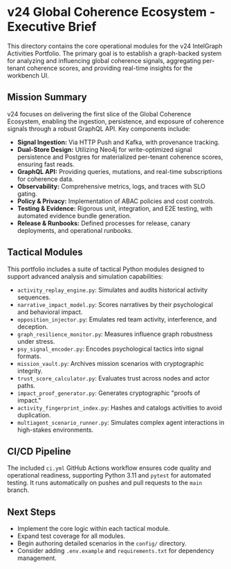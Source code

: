 # v24 Global Coherence Ecosystem - Executive Brief

This directory contains the core operational modules for the v24 IntelGraph Activities Portfolio. The primary goal is to establish a graph-backed system for analyzing and influencing global coherence signals, aggregating per-tenant coherence scores, and providing real-time insights for the workbench UI.

## Mission Summary

v24 focuses on delivering the first slice of the Global Coherence Ecosystem, enabling the ingestion, persistence, and exposure of coherence signals through a robust GraphQL API. Key components include:

*   **Signal Ingestion:** Via HTTP Push and Kafka, with provenance tracking.
*   **Dual-Store Design:** Utilizing Neo4j for write-optimized signal persistence and Postgres for materialized per-tenant coherence scores, ensuring fast reads.
*   **GraphQL API:** Providing queries, mutations, and real-time subscriptions for coherence data.
*   **Observability:** Comprehensive metrics, logs, and traces with SLO gating.
*   **Policy & Privacy:** Implementation of ABAC policies and cost controls.
*   **Testing & Evidence:** Rigorous unit, integration, and E2E testing, with automated evidence bundle generation.
*   **Release & Runbooks:** Defined processes for release, canary deployments, and operational runbooks.

## Tactical Modules

This portfolio includes a suite of tactical Python modules designed to support advanced analysis and simulation capabilities:

*   `activity_replay_engine.py`: Simulates and audits historical activity sequences.
*   `narrative_impact_model.py`: Scores narratives by their psychological and behavioral impact.
*   `opposition_injector.py`: Emulates red team activity, interference, and deception.
*   `graph_resilience_monitor.py`: Measures influence graph robustness under stress.
*   `psy_signal_encoder.py`: Encodes psychological tactics into signal formats.
*   `mission_vault.py`: Archives mission scenarios with cryptographic integrity.
*   `trust_score_calculator.py`: Evaluates trust across nodes and actor paths.
*   `impact_proof_generator.py`: Generates cryptographic "proofs of impact."
*   `activity_fingerprint_index.py`: Hashes and catalogs activities to avoid duplication.
*   `multiagent_scenario_runner.py`: Simulates complex agent interactions in high-stakes environments.

## CI/CD Pipeline

The included `ci.yml` GitHub Actions workflow ensures code quality and operational readiness, supporting Python 3.11 and `pytest` for automated testing. It runs automatically on pushes and pull requests to the `main` branch.

## Next Steps

*   Implement the core logic within each tactical module.
*   Expand test coverage for all modules.
*   Begin authoring detailed scenarios in the `config/` directory.
*   Consider adding `.env.example` and `requirements.txt` for dependency management.
